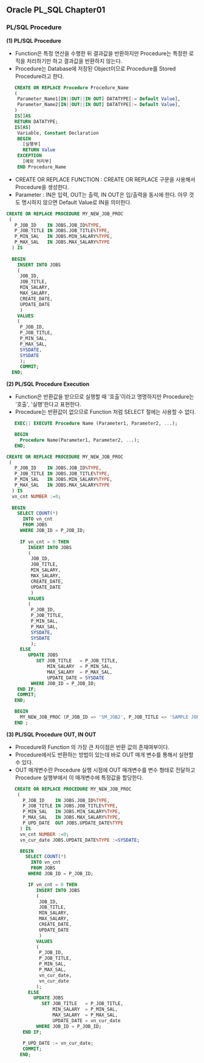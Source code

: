 ## Oracle PL_SQL Chapter01
### PL/SQL Procedure
**(1) PL/SQL Procedure** 
- Function은 특정 연산을 수행한 뒤 결과값을 반환하지만 Procedure는 특정한 로직을 처리하기만 하고 결과값을 반환하지 않는다.
- Procedure는 Database에 저장된 Object이므로 Procedure를 Stored Procedure라고 한다. 

```SQL 
   CREATE OR REPLACE Procedure Procedure_Name 
   (
    Parameter_Name1[IN||OUT||IN OUT] DATATYPE[:= Default Value],
    Parameter_Name2[IN||OUT||IN OUT] DATATYPE[:= Default Value],
   )
   IS[]AS
   RETURN DATATYPE;
   IS[AS]
    Variable, Constant Declaration
    BEGIN
      [실행부]
      RETURN Value
    EXCEPTION
      [예외 처리부]
    END Procedure_Name 
```
- CREATE OR REPLACE FUNCTION : CREATE OR REPLACE 구문을 사용해서 Procedure을 생성한다. 
- Parameter : IN은 입력, OUT는 출력, IN OUT은 입/출력을 동시에 한다. 아무 것도 명시하지 않으면 Default Value로 IN을 의미한다. 
```SQL
CREATE OR REPLACE PROCEDURE MY_NEW_JOB_PROC
 (
   P_JOB_ID    IN JOBS.JOB_ID%TYPE,
   P_JOB_TITLE IN JOBS.JOB_TITLE%TYPE,
   P_MIN_SAL   IN JOBS.MIN_SALARY%TYPE,
   P_MAX_SAL   IN JOBS.MAX_SALARY%TYPE
  ) IS
  
  BEGIN 
    INSERT INTO JOBS
    (
     JOB_ID, 
     JOB_TITLE, 
     MIN_SALARY, 
     MAX_SALARY, 
     CREATE_DATE,
     UPDATE_DATE
     )
    VALUES
    (
     P_JOB_ID, 
     P_JOB_TITLE,
     P_MIN_SAL,
     P_MAX_SAL,
     SYSDATE,
     SYSDATE
     );
     COMMIT;
  END;
```
**(2) PL/SQL Procedure Execution**
- Function은 반환값을 받으므로 실행할 때 '호출'이라고 명명하지만 Procedure는 '호출', '실행'한다고 표현한다. 
- Procedure는 반환값이 없으므로 Function 처럼 SELECT 절에는 사용할 수 없다. 
```SQL
   EXEC|| EXECUTE Procedure Name (Parameter1, Parameter2, ...); 
```
```SQL
   BEGIN
     Procedure Name(Parameter1, Parameter2, ...);
   END;   
```
```SQL
CREATE OR REPLACE PROCEDURE MY_NEW_JOB_PROC
 (
   P_JOB_ID    IN JOBS.JOB_ID%TYPE,
   P_JOB_TITLE IN JOBS.JOB_TITLE%TYPE,
   P_MIN_SAL   IN JOBS.MIN_SALARY%TYPE,
   P_MAX_SAL   IN JOBS.MAX_SALARY%TYPE
  ) IS
  vn_cnt NUMBER :=0; 
  
  BEGIN  
    SELECT COUNT(*)
      INTO vn_cnt
      FROM JOBS
     WHERE JOB_ID = P_JOB_ID;
     
     IF vn_cnt = 0 THEN
        INSERT INTO JOBS
        (
         JOB_ID, 
         JOB_TITLE, 
         MIN_SALARY, 
         MAX_SALARY, 
         CREATE_DATE,
         UPDATE_DATE
         )
        VALUES
        (
         P_JOB_ID, 
         P_JOB_TITLE,
         P_MIN_SAL,
         P_MAX_SAL,
         SYSDATE,
         SYSDATE
         );
     ELSE 
        UPDATE JOBS
           SET JOB_TITLE   = P_JOB_TITLE,
               MIN_SALARY  = P_MIN_SAL,
               MAX_SALARY  = P_MAX_SAL, 
               UPDATE_DATE = SYSDATE
         WHERE JOB_ID = P_JOB_ID;
    END IF;
    COMMIT; 
   END;   
```
```SQL
   BEGIN 
     MY_NEW_JOB_PROC (P_JOB_ID => 'SM_JOB2', P_JOB_TITLE => 'SAMPLE JOB2', P_MIN_SAL =>3000, P_MAX_SAL => 7000);  
   END ;  
```
**(3) PL/SQL Procedure OUT, IN OUT**
- Procedure와 Function 의 가장 큰 차이점은 반환 값의 존재여부이다. 
- Procedure에서도 반환하는 방법이 있는데 바로 OUT 매개 변수를 통해서 실현할 수 있다. 
- OUT 매개변수란 Procedure 실행 시점에 OUT 매개변수를 변수 형태로 전달하고 Procedure 실행부에서 이 매개변수에 특정값을 할당한다. 

```SQL
   CREATE OR REPLACE PROCEDURE MY_NEW_JOB_PROC
    (
      P_JOB_ID    IN JOBS.JOB_ID%TYPE,
      P_JOB_TITLE IN JOBS.JOB_TITLE%TYPE,
      P_MIN_SAL   IN JOBS.MIN_SALARY%TYPE,
      P_MAX_SAL   IN JOBS.MAX_SALARY%TYPE,
      P_UPD_DATE  OUT JOBS.UPDATE_DATE%TYPE
     ) IS
     vn_cnt NUMBER :=0; 
     vn_cur_date JOBS.UPDATE_DATE%TYPE :=SYSDATE;

     BEGIN  
       SELECT COUNT(*)
         INTO vn_cnt
         FROM JOBS
        WHERE JOB_ID = P_JOB_ID;

        IF vn_cnt = 0 THEN
           INSERT INTO JOBS
           (
            JOB_ID, 
            JOB_TITLE, 
            MIN_SALARY, 
            MAX_SALARY, 
            CREATE_DATE,
            UPDATE_DATE
            )
           VALUES
           (
            P_JOB_ID, 
            P_JOB_TITLE,
            P_MIN_SAL,
            P_MAX_SAL,
            vn_cur_date,
            vn_cur_date
           );
        ELSE 
          UPDATE JOBS
             SET JOB_TITLE   = P_JOB_TITLE,
                 MIN_SALARY  = P_MIN_SAL,
                 MAX_SALARY  = P_MAX_SAL, 
                 UPDATE_DATE = vn_cur_date
           WHERE JOB_ID = P_JOB_ID;
      END IF;
      
      P_UPD_DATE := vn_cur_date; 
      COMMIT; 
     END;       
```
